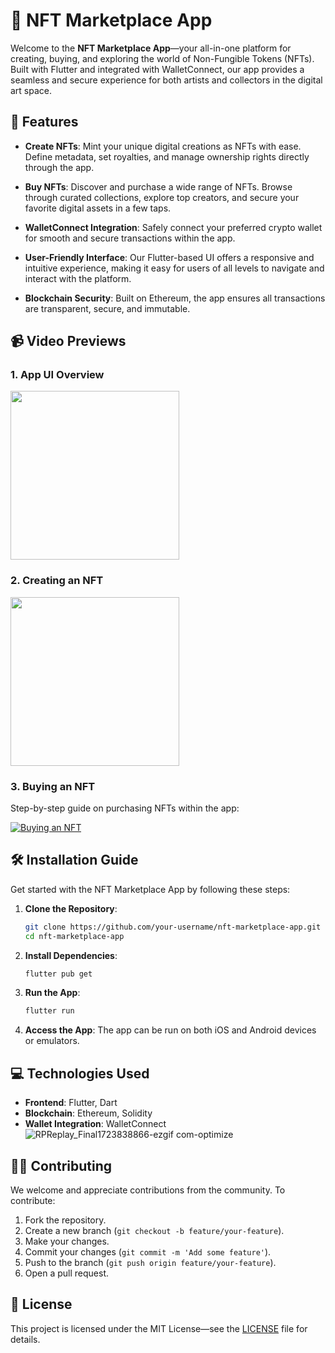 # 🎨 NFT Marketplace App

Welcome to the **NFT Marketplace App**—your all-in-one platform for creating, buying, and exploring the world of Non-Fungible Tokens (NFTs). Built with Flutter and integrated with WalletConnect, our app provides a seamless and secure experience for both artists and collectors in the digital art space.

## 🚀 Features

- **Create NFTs**: Mint your unique digital creations as NFTs with ease. Define metadata, set royalties, and manage ownership rights directly through the app.
  
- **Buy NFTs**: Discover and purchase a wide range of NFTs. Browse through curated collections, explore top creators, and secure your favorite digital assets in a few taps.
  
- **WalletConnect Integration**: Safely connect your preferred crypto wallet for smooth and secure transactions within the app.

- **User-Friendly Interface**: Our Flutter-based UI offers a responsive and intuitive experience, making it easy for users of all levels to navigate and interact with the platform.

- **Blockchain Security**: Built on Ethereum, the app ensures all transactions are transparent, secure, and immutable.

## 📹 Video Previews

### 1. App UI Overview


<img src="https://github.com/user-attachments/assets/0f226afb-8a67-4454-a2c4-fd0cb52b969e" width="270" style="padding-right: 200px;"/>




### 2. Creating an NFT
<img src="https://github.com/user-attachments/assets/d56ee9b7-fb61-4a11-9757-4ac75d081015" width="270" style="padding-right: 200px;"/>


### 3. Buying an NFT
Step-by-step guide on purchasing NFTs within the app:

[![Buying an NFT](link-to-thumbnail-3)](link-to-your-video-3)

## 🛠️ Installation Guide

Get started with the NFT Marketplace App by following these steps:

1. **Clone the Repository**:
    ```bash
    git clone https://github.com/your-username/nft-marketplace-app.git
    cd nft-marketplace-app
    ```

2. **Install Dependencies**:
    ```bash
    flutter pub get
    ```

3. **Run the App**:
    ```bash
    flutter run
    ```

4. **Access the App**:
    The app can be run on both iOS and Android devices or emulators.

## 💻 Technologies Used

- **Frontend**: Flutter, Dart
- **Blockchain**: Ethereum, Solidity
- **Wallet Integration**: WalletConnect
![RPReplay_Final1723838866-ezgif com-optimize](https://github.com/user-attachments/assets/0f226afb-8a67-4454-a2c4-fd0cb52b969e)



## 🧑‍💻 Contributing

We welcome and appreciate contributions from the community. To contribute:

1. Fork the repository.
2. Create a new branch (`git checkout -b feature/your-feature`).
3. Make your changes.
4. Commit your changes (`git commit -m 'Add some feature'`).
5. Push to the branch (`git push origin feature/your-feature`).
6. Open a pull request.

## 📜 License

This project is licensed under the MIT License—see the [LICENSE](LICENSE) file for details.
